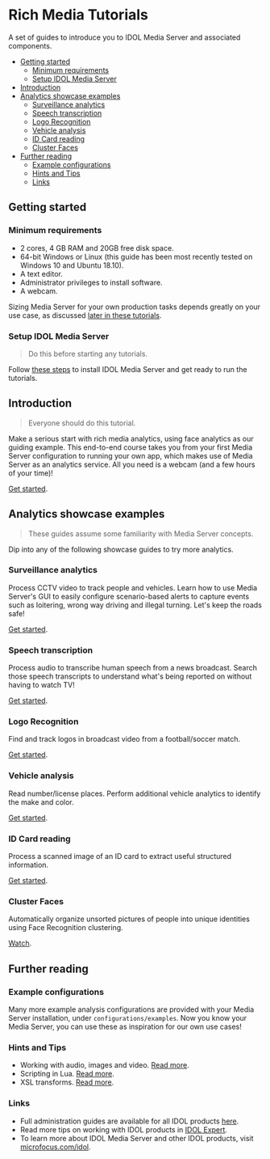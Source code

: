 # Rich Media Tutorials

A set of guides to introduce you to IDOL Media Server and associated components.

<!-- TOC depthFrom:2 -->

- [Getting started](#getting-started)
  - [Minimum requirements](#minimum-requirements)
  - [Setup IDOL Media Server](#setup-idol-media-server)
- [Introduction](#introduction)
- [Analytics showcase examples](#analytics-showcase-examples)
  - [Surveillance analytics](#surveillance-analytics)
  - [Speech transcription](#speech-transcription)
  - [Logo Recognition](#logo-recognition)
  - [Vehicle analysis](#vehicle-analysis)
  - [ID Card reading](#id-card-reading)
  - [Cluster Faces](#cluster-faces)
- [Further reading](#further-reading)
  - [Example configurations](#example-configurations)
  - [Hints and Tips](#hints-and-tips)
  - [Links](#links)

<!-- /TOC -->

## Getting started

### Minimum requirements

- 2 cores, 4 GB RAM and 20GB free disk space.
- 64-bit Windows or Linux (this guide has been most recently tested on Windows 10 and Ubuntu 18.10).
- A text editor.
- Administrator privileges to install software.
- A webcam.

Sizing Media Server for your own production tasks depends greatly on your use case, as discussed [later in these tutorials](introduction/PART_III.md#hardware-requirements).

### Setup IDOL Media Server

> Do this before starting any tutorials.

Follow [these steps](setup/SETUP.md) to install IDOL Media Server and get ready to run the tutorials.

## Introduction

> Everyone should do this tutorial.

Make a serious start with rich media analytics, using face analytics as our guiding example.  This end-to-end course takes you from your first Media Server configuration to running your own app, which makes use of Media Server as an analytics service.  All you need is a webcam (and a few hours of your time)!

[Get started](introduction/README.md).

## Analytics showcase examples

> These guides assume some familiarity with Media Server concepts.

Dip into any of the following showcase guides to try more analytics.

### Surveillance analytics

Process CCTV video to track people and vehicles.  Learn how to use Media Server's GUI to easily configure scenario-based alerts to capture events such as loitering, wrong way driving and illegal turning.  Let's keep the roads safe!

[Get started](showcase/surveillance/README.md).

### Speech transcription

Process audio to transcribe human speech from a news broadcast. Search those speech transcripts to understand what's being reported on without having to watch TV!

[Get started](showcase/speech-transcription/README.md).

### Logo Recognition

Find and track logos in broadcast video from a football/soccer match.

[Get started](showcase/logo-recognition/README.md).

### Vehicle analysis

Read number/license places.  Perform additional vehicle analytics to identify the make and color.

[Get started](showcase/vehicle-analysis/README.md).

### ID Card reading

Process a scanned image of an ID card to extract useful structured information.

[Get started](showcase/id-card-ocr/README.md).

### Cluster Faces

Automatically organize unsorted pictures of people into unique identities using Face Recognition clustering.

[Watch](https://www.youtube.com/watch?v=FlnAqKKrQYw&list=PLlUdEXI83_Xoq5Fe2iUnY8fjV9PuX61FA).

## Further reading

### Example configurations

Many more example analysis configurations are provided with your Media Server installation, under `configurations/examples`.  Now you know your Media Server, you can use these as inspiration for our own use cases!

### Hints and Tips

- Working with audio, images and video. [Read more](appendix/Media_tips.md).
- Scripting in Lua. [Read more](appendix/Lua_tips.md).
- XSL transforms. [Read more](appendix/XSL_tips.md).

### Links

- Full administration guides are available for all IDOL products [here](https://www.microfocus.com/documentation/idol/).
- Read more tips on working with IDOL products in [IDOL Expert](https://www.microfocus.com/documentation/idol/IDOL_12_8/IDOLServer_12.8_Documentation/Guides/html/expert/index.html).
- To learn more about IDOL Media Server and other IDOL products, visit [microfocus.com/idol](https://www.microfocus.com/en-us/products/information-data-analytics-idol/overview).
